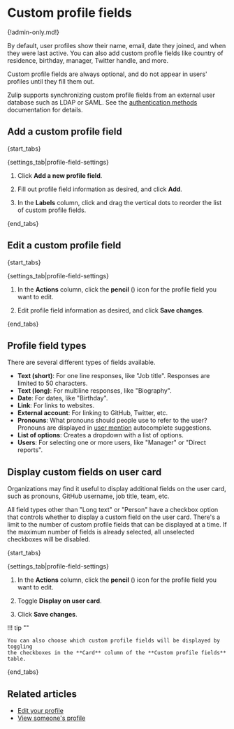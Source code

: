 # Custom profile fields

{!admin-only.md!}

By default, user profiles show their name, email, date they joined, and when
they were last active. You can also add custom profile fields like country
of residence, birthday, manager, Twitter handle, and more.

Custom profile fields are always optional, and do not appear in users'
profiles until they fill them out.

Zulip supports synchronizing custom profile fields from an external
user database such as LDAP or SAML. See the [authentication
methods][authentication-production] documentation for details.

## Add a custom profile field

{start_tabs}

{settings_tab|profile-field-settings}

1. Click **Add a new profile field**.

1. Fill out profile field information as desired, and click **Add**.

1. In the **Labels** column, click and drag the vertical dots to reorder the
   list of custom profile fields.

{end_tabs}

## Edit a custom profile field

{start_tabs}

{settings_tab|profile-field-settings}

1. In the **Actions** column, click the **pencil** (<i class="fa fa-pencil"></i>)
   icon for the profile field you want to edit.

1. Edit profile field information as desired, and click **Save changes**.

{end_tabs}

## Profile field types

There are several different types of fields available.

* **Text (short)**: For one line responses, like
    "Job title". Responses are limited to 50 characters.
* **Text (long)**: For multiline responses, like "Biography".
* **Date**: For dates, like "Birthday".
* **Link**: For links to websites.
* **External account**: For linking to GitHub, Twitter, etc.
* **Pronouns**: What pronouns should people use to refer to the user? Pronouns
  are displayed in [user mention](/help/mention-a-user-or-group) autocomplete
  suggestions.
* **List of options**: Creates a dropdown with a list of options.
* **Users**: For selecting one or more users, like "Manager" or
    "Direct reports".

## Display custom fields on user card

Organizations may find it useful to display additional fields on the
user card, such as pronouns, GitHub username, job title, team, etc.

All field types other than "Long text" or "Person" have a checkbox option
that controls whether to display a custom field on the user card.
There's a limit to the number of custom profile fields that can be displayed
at a time. If the maximum number of fields is already selected, all unselected
checkboxes will be disabled.

{start_tabs}

{settings_tab|profile-field-settings}

1. In the **Actions** column, click the **pencil** (<i class="fa fa-pencil"></i>)
   icon for the profile field you want to edit.

1. Toggle **Display on user card**.

4. Click **Save changes**.

!!! tip ""

    You can also choose which custom profile fields will be displayed by toggling
    the checkboxes in the **Card** column of the **Custom profile fields** table.

{end_tabs}

## Related articles

* [Edit your profile](/help/edit-your-profile)
* [View someone's profile](/help/view-someones-profile)

[authentication-production]: https://zulip.readthedocs.io/en/stable/production/authentication-methods.html
